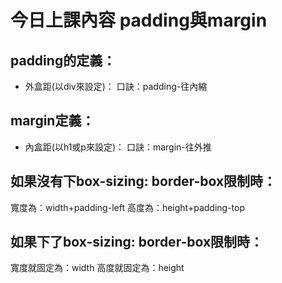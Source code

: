 # 今日上課內容 padding與margin

## padding的定義：
* 外盒距(以div來設定)：
    口訣：padding-往內縮

## margin定義：
* 內盒距(以h1或p來設定)：
    口訣：margin-往外推

## 如果沒有下box-sizing: border-box限制時：
寬度為：width+padding-left
高度為：height+padding-top

## 如果下了box-sizing: border-box限制時：
寬度就固定為：width
高度就固定為：height